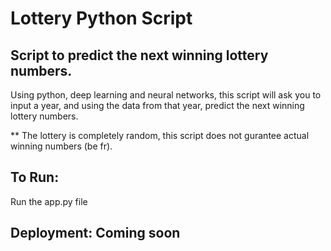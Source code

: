 # Lottery Python Script
## Script to predict the next winning lottery numbers.

Using python, deep learning and neural networks, this script will ask you to input a year, and using the data from that year, predict the next winning lottery numbers.

** The lottery is completely random, this script does not gurantee actual winning numbers (be fr).

## To Run:
 Run the app.py file

## Deployment: Coming soon